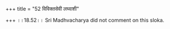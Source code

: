 +++
title = "52 विविक्तसेवी लघ्वाशी"

+++
।।18.52।। Sri Madhvacharya did not comment on this sloka.
